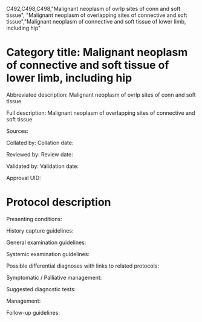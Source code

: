 C492,C498,C498,"Malignant neoplasm of ovrlp sites of conn and soft tissue", "Malignant neoplasm of overlapping sites of connective and soft tissue","Malignant neoplasm of connective and soft tissue of lower limb, including hip"
# Category title: Malignant neoplasm of connective and soft tissue of lower limb, including hip

Abbreviated description: Malignant neoplasm of ovrlp sites of conn and soft tissue

Full description: Malignant neoplasm of overlapping sites of connective and soft tissue

Sources:

Collated by:
Collation date:

Reviewed by:
Review date:

Validated by:
Validation date:

Approval UID:

# Protocol description

Presenting conditions:

History capture guidelines:

General examination guidelines:

Systemic examination guidelines:

Possible differential diagnoses with links to related protocols:

Symptomatic / Palliative management:

Suggested diagnostic tests:

Management:

Follow-up guidelines:
